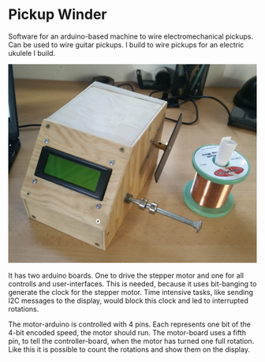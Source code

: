 # Pickup Winder

Software for an arduino-based machine to wire electromechanical pickups. Can be used to wire guitar pickups. I build to wire pickups for an electric ukulele I build.

![Pickup Winder Image](image.jpg)

It has two arduino boards. One to drive the stepper motor and one for all controlls and user-interfaces. This is needed, because it uses bit-banging to generate the clock for the stepper motor. Time intensive tasks, like sending I2C messages to the display, would block this clock and led to interrupted rotations.

The motor-arduino is controlled with 4 pins. Each represents one bit of the 4-bit encoded speed, the motor should run. The motor-board uses a fifth pin, to tell the controller-board, when the motor has turned one full rotation. Like this it is possible to count the rotations and show them on the display.
